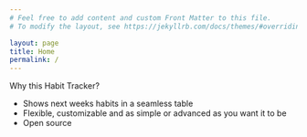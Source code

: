 ```yaml
---
# Feel free to add content and custom Front Matter to this file.
# To modify the layout, see https://jekyllrb.com/docs/themes/#overriding-theme-defaults

layout: page
title: Home
permalink: /
---
```


Why this Habit Tracker?

- Shows next weeks habits in a seamless table
- Flexible, customizable and as simple or advanced as you want it to be
- Open source
